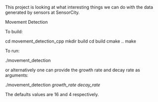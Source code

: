 This project is looking at what interesting things we can do with the data
generated by sensors at SensorCity.

Movement Detection

To build:

cd movement_detection_cpp
mkdir build
cd build
cmake ..
make

To run:

./movement_detection

or alternatively one can provide the growth rate and decay rate as arguments:

./movement_detection *growth_rate* *decay_rate*

The defaults values are 16 and 4 respectively.

